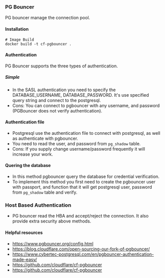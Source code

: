 
### PG Bouncer
PG bouncer manage the connection pool.

#### Installation

```shell
# Image Build
docker build -t cf-pgbouncer .
```

#### Authentication
PG Bouncer supports the three types of authentication.

##### Simple
- In the SASL authentication you need to specify the DATABASE_USERNAME, DATABASE_PASSWORD. It's use specified query string and connect to the postgresql.
- Cons: You can connect to pgbouncer with any username, and password (PGBouncer does not verify authentication).

#### Authentication file
- Postgresql use the authentication file to connect with postgresql, as well as authenticate with pgbouncer.
- You need to read the user, and password from `pg_shadow` table.
- Cons: If you supply change username/password frequently it will increase your work.

#### Quering the database
- In this method pgbouncer query the database for credential verification.
- To implement this method you first need to create the pgbouncer user with passport, and function that it will get postgresql user, password from `pg_shadow` table and verify.

### Host Based Authentication
- PG bouncer read the HBA and accept/reject the connection. It also provide extra security above methods.

#### Helpful resources
- https://www.pgbouncer.org/config.html
- https://blog.cloudflare.com/open-sourcing-our-fork-of-pgbouncer/
- https://www.cybertec-postgresql.com/en/pgbouncer-authentication-made-easy/
- https://github.com/cloudflare/cf-pgbouncer
- https://github.com/cloudflare/cf-pgbouncer
